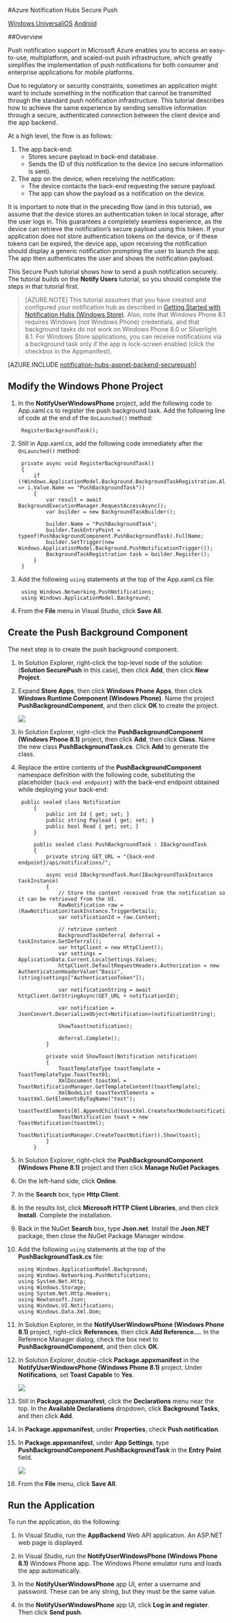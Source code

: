 <properties 
	pageTitle="Azure Notification Hubs Secure Push" 
	description="Learn how to send secure push notifications in Azure. Code samples written in C# using the .NET API." 
	documentationCenter="windows" 
	authors="wesmc7777" 
	manager="dwrede" 
	editor="" 
	services="notification-hubs"/>

<tags 
	ms.service="notification-hubs" 
	ms.workload="mobile" 
	ms.tgt_pltfrm="windows" 
	ms.devlang="dotnet" 
	ms.topic="article" 
	ms.date="06/02/2015" 
	ms.author="wesmc"/>

#Azure Notification Hubs Secure Push

<div class="dev-center-tutorial-selector sublanding"> 
    	<a href="/documentation/articles/notification-hubs-windows-dotnet-secure-push/" title="Windows Universal" class="current">Windows Universal</a><a href="/documentation/articles/notification-hubs-aspnet-backend-ios-secure-push/" title="iOS">iOS</a>
		<a href="/documentation/articles/notification-hubs-aspnet-backend-android-secure-push/" title="Android">Android</a>
</div>

##Overview

Push notification support in Microsoft Azure enables you to access an easy-to-use, multiplatform, and scaled-out push infrastructure, which greatly simplifies the implementation of push notifications for both consumer and enterprise applications for mobile platforms. 

Due to regulatory or security constraints, sometimes an application might want to include something in the notification that cannot be transmitted through the standard push notification infrastructure. This tutorial describes how to achieve the same experience by sending sensitive information through a secure, authenticated connection between the client device and the app backend.

At a high level, the flow is as follows:

1. The app back-end:
	- Stores secure payload in back-end database.
	- Sends the ID of this notification to the device (no secure information is sent).
2. The app on the device, when receiving the notification:
	- The device contacts the back-end requesting the secure payload.
	- The app can show the payload as a notification on the device.

It is important to note that in the preceding flow (and in this tutorial), we assume that the device stores an authentication token in local storage, after the user logs in. This guarantees a completely seamless experience, as the device can retrieve the notification’s secure payload using this token. If your application does not store authentication tokens on the device, or if these tokens can be expired, the device app, upon receiving the notification should display a generic notification prompting the user to launch the app. The app then authenticates the user and shows the notification payload.

This Secure Push tutorial shows how to send a push notification securely. The tutorial builds on the **Notify Users** tutorial, so you should complete the steps in that tutorial first.

> [AZURE.NOTE] This tutorial assumes that you have created and configured your notification hub as described in [Getting Started with Notification Hubs (Windows Store)](notification-hubs-windows-store-dotnet-get-started.md).
Also, note that Windows Phone 8.1 requires Windows (not Windows Phone) credentials, and that background tasks do not work on Windows Phone 8.0 or Silverlight 8.1. For Windows Store applications, you can receive notifications via a background task only if the app is lock-screen enabled (click the checkbox in the Appmanifest).

[AZURE.INCLUDE [notification-hubs-aspnet-backend-securepush](../includes/notification-hubs-aspnet-backend-securepush.md)]

## Modify the Windows Phone Project

1. In the **NotifyUserWindowsPhone** project, add the following code to App.xaml.cs to register the push background task. Add the following line of code at the end of the `OnLaunched()` method:

		RegisterBackgroundTask();

2. Still in App.xaml.cs, add the following code immediately after the `OnLaunched()` method:

		private async void RegisterBackgroundTask()
        {
            if (!Windows.ApplicationModel.Background.BackgroundTaskRegistration.AllTasks.Any(i => i.Value.Name == "PushBackgroundTask"))
            {
                var result = await BackgroundExecutionManager.RequestAccessAsync();
                var builder = new BackgroundTaskBuilder();

                builder.Name = "PushBackgroundTask";
                builder.TaskEntryPoint = typeof(PushBackgroundComponent.PushBackgroundTask).FullName;
                builder.SetTrigger(new Windows.ApplicationModel.Background.PushNotificationTrigger());
                BackgroundTaskRegistration task = builder.Register();
            }
        }

3. Add the following `using` statements at the top of the App.xaml.cs file:

		using Windows.Networking.PushNotifications;
		using Windows.ApplicationModel.Background;

4. From the **File** menu in Visual Studio, click **Save All**.
		
## Create the Push Background Component

The next step is to create the push background component.

1. In Solution Explorer, right-click the top-level node of the solution (**Solution SecurePush** in this case), then click **Add**, then click **New Project**.

2. Expand **Store Apps**, then click **Windows Phone Apps**, then click **Windows Runtime Component (Windows Phone)**. Name the project **PushBackgroundComponent**, and then click **OK** to create the project.

	![][12]

3. In Solution Explorer, right-click the **PushBackgroundComponent (Windows Phone 8.1)** project, then click **Add**, then click **Class**. Name the new class **PushBackgroundTask.cs**. Click **Add** to generate the class.

4. Replace the entire contents of the **PushBackgroundComponent** namespace definition with the following code, substituting the placeholder `{back-end endpoint}` with the back-end endpoint obtained while deploying your back-end:

		public sealed class Notification
    		{
        		public int Id { get; set; }
        		public string Payload { get; set; }
        		public bool Read { get; set; }
    		}
    
		    public sealed class PushBackgroundTask : IBackgroundTask
    		{
        		private string GET_URL = "{back-end endpoint}/api/notifications/";
		
        		async void IBackgroundTask.Run(IBackgroundTaskInstance taskInstance)
		        {
        		    // Store the content received from the notification so it can be retrieved from the UI.
		            RawNotification raw = (RawNotification)taskInstance.TriggerDetails;
            		var notificationId = raw.Content;

            		// retrieve content
		            BackgroundTaskDeferral deferral = taskInstance.GetDeferral();
            		var httpClient = new HttpClient();
		            var settings = ApplicationData.Current.LocalSettings.Values;
		            httpClient.DefaultRequestHeaders.Authorization = new AuthenticationHeaderValue("Basic", (string)settings["AuthenticationToken"]);

		            var notificationString = await httpClient.GetStringAsync(GET_URL + notificationId);

            		var notification = JsonConvert.DeserializeObject<Notification>(notificationString);

		            ShowToast(notification);

		            deferral.Complete();
		        }

		        private void ShowToast(Notification notification)
		        {
		            ToastTemplateType toastTemplate = ToastTemplateType.ToastText01;
		            XmlDocument toastXml = ToastNotificationManager.GetTemplateContent(toastTemplate);
            		XmlNodeList toastTextElements = toastXml.GetElementsByTagName("text");
		            toastTextElements[0].AppendChild(toastXml.CreateTextNode(notification.Payload));
    	        	ToastNotification toast = new ToastNotification(toastXml);
		            ToastNotificationManager.CreateToastNotifier().Show(toast);
    		    }
    		}

5. In Solution Explorer, right-click the **PushBackgroundComponent (Windows Phone 8.1)** project and then click **Manage NuGet Packages**.

6. On the left-hand side, click **Online**.

7. In the **Search** box, type **Http Client**.

8. In the results list, click **Microsoft HTTP Client Libraries**, and then click **Install**. Complete the installation.

9. Back in the NuGet **Search** box, type **Json.net**. Install the **Json.NET** package, then close the NuGet Package Manager window.

10. Add the following `using` statements at the top of the **PushBackgroundTask.cs** file:

		using Windows.ApplicationModel.Background;
		using Windows.Networking.PushNotifications;
		using System.Net.Http;
		using Windows.Storage;
		using System.Net.Http.Headers;
		using Newtonsoft.Json;
		using Windows.UI.Notifications;
		using Windows.Data.Xml.Dom;

11. In Solution Explorer, in the **NotifyUserWindowsPhone (Windows Phone 8.1)** project, right-click **References**, then click **Add Reference...**. In the Reference Manager dialog, check the box next to **PushBackgroundComponent**, and then click **OK**.

12. In Solution Explorer, double-click **Package.appxmanifest** in the **NotifyUserWindowsPhone (Windows Phone 8.1)** project. Under **Notifications**, set **Toast Capable** to **Yes**.

	![][3]

13. Still in **Package.appxmanifest**, click the **Declarations** menu near the top. In the **Available Declarations** dropdown, click **Background Tasks**, and then click **Add**.
 
14. In **Package.appxmanifest**, under **Properties**, check **Push notification**.

15. In **Package.appxmanifest**, under **App Settings**, type **PushBackgroundComponent.PushBackgroundTask** in the **Entry Point** field.

	![][13]

16. From the **File** menu, click **Save All**.

## Run the Application

To run the application, do the following:

1. In Visual Studio, run the **AppBackend** Web API application. An ASP.NET web page is displayed.

2. In Visual Studio, run the **NotifyUserWindowsPhone (Windows Phone 8.1)** Windows Phone app. The Windows Phone emulator runs and loads the app automatically.

3. In the **NotifyUserWindowsPhone** app UI, enter a username and password. These can be any string, but they must be the same value.

4. In the **NotifyUserWindowsPhone** app UI, click **Log in and register**. Then click **Send push**.

[3]: ./media/notification-hubs-aspnet-backend-windows-dotnet-secure-push/notification-hubs-secure-push3.png
[12]: ./media/notification-hubs-aspnet-backend-windows-dotnet-secure-push/notification-hubs-secure-push12.png
[13]: ./media/notification-hubs-aspnet-backend-windows-dotnet-secure-push/notification-hubs-secure-push13.png
